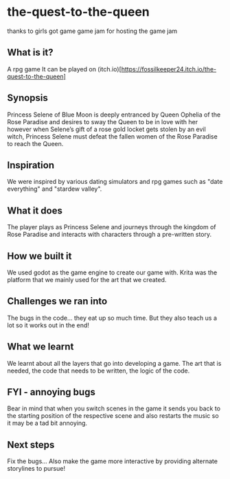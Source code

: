 # the-quest-to-the-queen
thanks to girls got game game jam for hosting the game jam

## What is it?
A rpg game
It can be played on (itch.io)[https://fossilkeeper24.itch.io/the-quest-to-the-queen]

## Synopsis
Princess Selene of Blue Moon is deeply entranced by Queen Ophelia of the Rose Paradise and desires to sway the Queen to be in love with her however when Selene’s gift of a rose gold locket gets stolen by an evil witch, Princess Selene must defeat the fallen women of the Rose Paradise to reach the Queen.

## Inspiration
We were inspired by various dating simulators and rpg games such as "date everything" and "stardew valley".

## What it does
The player plays as Princess Selene and journeys through the kingdom of Rose Paradise and interacts with characters through a pre-written story.

## How we built it
We used godot as the game engine to create our game with. Krita was the platform that we mainly used for the art that we created.

## Challenges we ran into
The bugs in the code... they eat up so much time. But they also teach us a lot so it works out in the end!

## What we learnt
We learnt about all the layers that go into developing a game. The art that is needed, the code that needs to be written, the logic of the code.

## FYI - annoying bugs
Bear in mind that when you switch scenes in the game it sends you back to the starting position of the respective scene and also restarts the music so it may be a tad bit annoying.

## Next steps
Fix the bugs... 
Also make the game more interactive by providing alternate storylines to pursue!
